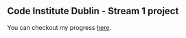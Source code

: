 ## Code Institute Dublin - Stream 1 project

You can checkout my progress [here](http://ledanielh.github.io/code-institute-stream-1-project/).

